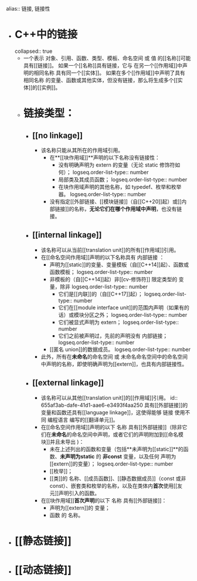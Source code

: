 alias:: 链接, 链接性

- # C++中的链接
  collapsed:: true
	- 一个表示 对象、引用、函数、类型、模板、命名空间 或 值 的[[名称]]可能具有[[链接]]。
	  如果一个[[名称]]具有链接，它与 在另一个[[作用域]]中声明的相同名称 具有同一个[[实体]]。
	  如果在多个[[作用域]]中声明了具有 相同名称 的变量、函数或其他实体，但没有链接，那么将生成多个[[实体]]的[[实例]]。
	- # 链接类型：
		- ## [[no linkage]]
			- 该名称只能从其所在的作用域引用。
				- 在**[[块作用域]]**声明的以下名称没有链接性：
					- 没有明确声明为 extern 的变量（无论 static 修饰符如何）；
					  logseq.order-list-type:: number
					- 局部类及其成员函数；
					  logseq.order-list-type:: number
					- 在块作用域声明的其他名称，如 typedef、枚举和枚举器。
					  logseq.order-list-type:: number
				- 没有指定[[外部链接、[[模块链接]]（自[[C++20]]起）或[[内部链接]]的名称，**无论它们在哪个作用域中声明**，也没有链接。
		- ## [[internal linkage]]
			- 该名称可以从当前[[translation unit]]的所有[[作用域]]引用。
			- 在[[命名空间作用域]]声明的以下名称具有 内部链接 ：
				- 声明为[[static]]的变量、变量模板（自[[C++14]]起）、函数或函数模板；
				  logseq.order-list-type:: number
				- 非模板的（自[[C++14]]起）非[[cv-修饰符]] 限定类型的 变量，除非
				  logseq.order-list-type:: number
					- 它们是[[内联]]的（自[[C++17]]起）；
					  logseq.order-list-type:: number
					- 它们在[[module interface unit]]的范围内声明（如果有的话）或模块分区之外；
					  logseq.order-list-type:: number
					- 它们被显式声明为 extern；
					  logseq.order-list-type:: number
					- 它们之前被声明过，先前的声明没有 内部链接；
					  logseq.order-list-type:: number
				- [[匿名 union]]的数据成员。
				  logseq.order-list-type:: number
			- 此外，所有在**未命名**的命名空间 或 未命名命名空间中的命名空间 中声明的名称，即使明确声明为[[extern]]，也具有内部链接性。
		- ## [[external linkage]]
			- 该名称可以从其他[[translation unit]]的[[作用域]]引用。
			  id:: 655af3ab-dafe-41d1-aae6-e3493f4aa250
			  具有[[外部链接]]的变量和函数还具有[[language linkage]]，这使得能够 链接 使用不同 编程语言 编写的[[翻译单元]]。
			- 在[[命名空间作用域]]声明的以下 名称 具有[[外部链接]]（除非它们在**未命名**的命名空间中声明，或者它们的声明附加到[[命名模块]]并且未导出 )：
				- 未在上述列出的函数和变量（包括**未声明为[[static]]**的函数、**未声明为static** 的 **非const** 变量，以及任何 声明为[[extern]]的变量）；
				  logseq.order-list-type:: number
				- [[枚举]]；
				- [[类]]的 名称、[[成员函数]]、[[静态数据成员]]（const 或非 const）、嵌套类和枚举的名称，以及在类体内**首次**使用[[友元]]声明引入的函数。
			- 在[[块作用域]]**首次声明**的以下 名称 具有[[外部链接]]：
				- 声明为[[extern]]的 变量；
				- 函数 的 名称。
- # [[静态链接]]
- # [[动态链接]]